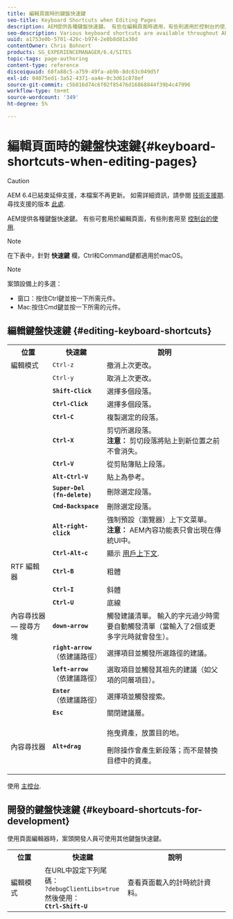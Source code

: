 ```yaml
---
title: 編輯頁面時的鍵盤快速鍵
seo-title: Keyboard Shortcuts when Editing Pages
description: AEM提供各種鍵盤快速鍵。 有些在編輯頁面時適用，有些則適用於控制台的使用。
seo-description: Various keyboard shortcuts are available throughout AEM. Some apply when editing pages, others to the use of consoles.
uuid: a1753e0b-5701-426c-b974-2e8b8d81a30d
contentOwner: Chris Bohnert
products: SG_EXPERIENCEMANAGER/6.4/SITES
topic-tags: page-authoring
content-type: reference
discoiquuid: 68fa88c5-a759-49fa-ab9b-8dc63c049d5f
exl-id: 04075ed1-3a52-4371-aa4e-0c3d61c878ef
source-git-commit: c5b816d74c6f02f85476d16868844f39b4c47996
workflow-type: tm+mt
source-wordcount: '349'
ht-degree: 5%

---
```


# 編輯頁面時的鍵盤快速鍵{#keyboard-shortcuts-when-editing-pages}

>[!CAUTION]
>
>AEM 6.4已結束延伸支援，本檔案不再更新。 如需詳細資訊，請參閱 [技術支援期](https://helpx.adobe.com//tw/support/programs/eol-matrix.html). 尋找支援的版本 [此處](https://experienceleague.adobe.com/docs/).

AEM提供各種鍵盤快速鍵。 有些可套用於編輯頁面，有些則套用至 [控制台的使用](/help/sites-classic-ui-authoring/author-env-keyboard-shortcuts.md).

>[!NOTE]
>
>在下表中，針對 **快速鍵** 欄，Ctrl和Command鍵都適用於macOS。

>[!NOTE]
>
>案頭設備上的多選：
>
>* 窗口：按住Ctrl鍵並按一下所需元件。
>* Mac:按住Cmd鍵並按一下所需的元件。
>


## 編輯鍵盤快速鍵 {#editing-keyboard-shortcuts}

<table> 
 <tbody> 
  <tr> 
   <th>位置</th> 
   <th>快速鍵</th> 
   <th>說明</th> 
  </tr> 
  <tr> 
   <td>編輯模式</td> 
   <td><code>Ctrl-z</code></td> 
   <td>撤消上次更改。</td> 
  </tr> 
  <tr> 
   <td> </td> 
   <td><code>Ctrl-y</code></td> 
   <td>取消上次更改。</td> 
  </tr> 
  <tr> 
   <td> </td> 
   <td><strong><code>Shift-Click</code></strong></td> 
   <td>選擇多個段落。</td> 
  </tr> 
  <tr> 
   <td> </td> 
   <td><strong><code>Ctrl-Click</code></strong></td> 
   <td>選擇多個段落。</td> 
  </tr> 
  <tr> 
   <td> </td> 
   <td><strong><code>Ctrl-C</code></strong></td> 
   <td>複製選定的段落。</td> 
  </tr> 
  <tr> 
   <td> </td> 
   <td><strong><code>Ctrl-X</code></strong></td> 
   <td>剪切所選段落。<strong><br /> 注意：</strong> 剪切段落將貼上到新位置之前不會消失。</td> 
  </tr> 
  <tr> 
   <td> </td> 
   <td><strong><code>Ctrl-V</code></strong></td> 
   <td>從剪貼簿貼上段落。</td> 
  </tr> 
  <tr> 
   <td> </td> 
   <td><strong><code>Alt-Ctrl-V</code></strong></td> 
   <td>貼上為參考。</td> 
  </tr> 
  <tr> 
   <td> </td> 
   <td><strong><code>Super-Del (fn-delete)</code></strong></td> 
   <td>刪除選定段落。</td> 
  </tr> 
  <tr> 
   <td> </td> 
   <td><strong><code>Cmd-Backspace</code></strong></td> 
   <td>刪除選定段落。</td> 
  </tr> 
  <tr> 
   <td> </td> 
   <td><strong><code>Alt-right-click</code></strong></td> 
   <td>強制預設（瀏覽器）上下文菜單。<br /> <strong>注意：</strong> AEM內容功能表只會出現在傳統UI中。</td> 
  </tr> 
  <tr> 
   <td> </td> 
   <td><strong><code>Ctrl-Alt-c</code></strong></td> 
   <td>顯示 <a href="/help/sites-administering/client-context.md">用戶上下文</a>.</td> 
  </tr> 
  <tr> 
   <td>RTF 編輯器<br /> </td> 
   <td><strong><code>Ctrl-B</code></strong><br /> </td> 
   <td>粗體</td> 
  </tr> 
  <tr> 
   <td> </td> 
   <td><strong><code>Ctrl-I</code></strong><br /> </td> 
   <td>斜體<br /> </td> 
  </tr> 
  <tr> 
   <td> </td> 
   <td><strong><code>Ctrl-U</code></strong><br /> </td> 
   <td>底線</td> 
  </tr> 
  <tr> 
   <td>內容尋找器 — 搜尋方塊</td> 
   <td><strong><code>down-arrow</code></strong></td> 
   <td>觸發建議清單。 輸入的字元過少時需要自動觸發清單（當輸入了2個或更多字元時就會發生）。</td> 
  </tr> 
  <tr> 
   <td> </td> 
   <td><strong><code>right-arrow</code></strong><br /> （依建議路徑）</td> 
   <td>選擇項目並觸發所選路徑的建議。</td> 
  </tr> 
  <tr> 
   <td> </td> 
   <td><strong><code>left-arrow</code></strong><br /> （依建議路徑）</td> 
   <td>選取項目並觸發其祖先的建議（如父項的同層項目）。</td> 
  </tr> 
  <tr> 
   <td> </td> 
   <td><strong><code>Enter</code></strong><br /> （依建議路徑）</td> 
   <td>選擇項並觸發搜索。</td> 
  </tr> 
  <tr> 
   <td> </td> 
   <td><strong><code>Esc</code></strong></td> 
   <td>關閉建議層。</td> 
  </tr> 
  <tr> 
   <td>內容尋找器<br /> </td> 
   <td><strong><code>Alt+drag</code></strong></td> 
   <td><p>拖曳資產，放置目的地。</p> <p>刪除操作會產生新段落；而不是替換目標中的資產。</p> </td> 
  </tr> 
 </tbody> 
</table>

使用 [主控台](/help/sites-classic-ui-authoring/author-env-keyboard-shortcuts.md).

## 開發的鍵盤快速鍵 {#keyboard-shortcuts-for-development}

使用頁面編輯器時，案頭開發人員可使用其他鍵盤快速鍵。

<table> 
 <tbody> 
  <tr> 
   <th>位置</th> 
   <th>快速鍵</th> 
   <th>說明</th> 
  </tr> 
  <tr> 
   <td>編輯模式</td> 
   <td>在URL中設定下列尾碼：<br /> <code>?debugClientLibs=true</code><br /> 然後使用：<br /> <strong><code>Ctrl-Shift-U</code></strong></td> 
   <td>查看頁面載入的計時統計資料。</td> 
  </tr> 
 </tbody> 
</table>
